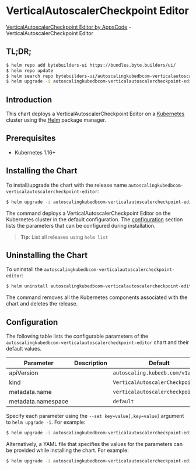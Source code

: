 # VerticalAutoscalerCheckpoint Editor

[VerticalAutoscalerCheckpoint Editor by AppsCode](https://byte.builders) - VerticalAutoscalerCheckpoint Editor

## TL;DR;

```bash
$ helm repo add bytebuilders-ui https://bundles.byte.builders/ui/
$ helm repo update
$ helm search repo bytebuilders-ui/autoscalingkubedbcom-verticalautoscalercheckpoint-editor --version=v0.11.0
$ helm upgrade -i autoscalingkubedbcom-verticalautoscalercheckpoint-editor bytebuilders-ui/autoscalingkubedbcom-verticalautoscalercheckpoint-editor -n default --create-namespace --version=v0.11.0
```

## Introduction

This chart deploys a VerticalAutoscalerCheckpoint Editor on a [Kubernetes](http://kubernetes.io) cluster using the [Helm](https://helm.sh) package manager.

## Prerequisites

- Kubernetes 1.16+

## Installing the Chart

To install/upgrade the chart with the release name `autoscalingkubedbcom-verticalautoscalercheckpoint-editor`:

```bash
$ helm upgrade -i autoscalingkubedbcom-verticalautoscalercheckpoint-editor bytebuilders-ui/autoscalingkubedbcom-verticalautoscalercheckpoint-editor -n default --create-namespace --version=v0.11.0
```

The command deploys a VerticalAutoscalerCheckpoint Editor on the Kubernetes cluster in the default configuration. The [configuration](#configuration) section lists the parameters that can be configured during installation.

> **Tip**: List all releases using `helm list`

## Uninstalling the Chart

To uninstall the `autoscalingkubedbcom-verticalautoscalercheckpoint-editor`:

```bash
$ helm uninstall autoscalingkubedbcom-verticalautoscalercheckpoint-editor -n default
```

The command removes all the Kubernetes components associated with the chart and deletes the release.

## Configuration

The following table lists the configurable parameters of the `autoscalingkubedbcom-verticalautoscalercheckpoint-editor` chart and their default values.

|     Parameter      | Description |                   Default                    |
|--------------------|-------------|----------------------------------------------|
| apiVersion         |             | <code>autoscaling.kubedb.com/v1alpha1</code> |
| kind               |             | <code>VerticalAutoscalerCheckpoint</code>    |
| metadata.name      |             | <code>verticalautoscalercheckpoint</code>    |
| metadata.namespace |             | <code>default</code>                         |


Specify each parameter using the `--set key=value[,key=value]` argument to `helm upgrade -i`. For example:

```bash
$ helm upgrade -i autoscalingkubedbcom-verticalautoscalercheckpoint-editor bytebuilders-ui/autoscalingkubedbcom-verticalautoscalercheckpoint-editor -n default --create-namespace --version=v0.11.0 --set apiVersion=autoscaling.kubedb.com/v1alpha1
```

Alternatively, a YAML file that specifies the values for the parameters can be provided while
installing the chart. For example:

```bash
$ helm upgrade -i autoscalingkubedbcom-verticalautoscalercheckpoint-editor bytebuilders-ui/autoscalingkubedbcom-verticalautoscalercheckpoint-editor -n default --create-namespace --version=v0.11.0 --values values.yaml
```
